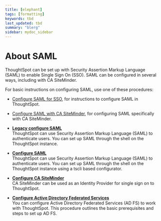 ```yaml
---
title: [elephant]
tags: [formatting]
keywords: tbd
last_updated: tbd
summary: "blerg"
sidebar: mydoc_sidebar
---
```

# About SAML

ThoughtSpot can be set up with Security Assertion Markup Language \(SAML\) to enable Single Sign On \(SSO\). SAML can be configured in several ways, including with CA SiteMinder.

For basic instructions on configuring SAML, use one of these procedures:

-   [Configure SAML for SSO](ts_as_sp.html), for instructions to configure SAML in ThoughtSpot.
-   [Configure SAML with CA SiteMinder](configure_SAML_siteminder.html#), for configuring SAML specifically with CA SiteMinder.

-   **[Legacy configure SAML](../../application_integration/SAML/ts_as_sp.html)**  
ThoughtSpot can use Security Assertion Markup Language \(SAML\) to authenticate users. You can set up SAML through the shell on the ThoughtSpot instance.
-   **[Configure SAML](../../application_integration/SAML/configure_SAML_with_tscli.html)**  
ThoughtSpot can use Security Assertion Markup Language \(SAML\) to authenticate users. You can set up SAML through the shell on the ThoughtSpot instance using a tscli based configurator.
-   **[Configure CA SiteMinder](../../application_integration/SAML/configure_SAML_siteminder.html)**  
CA SiteMinder can be used as an Identity Provider for single sign on to ThoughtSpot.
-   **[Configure Active Directory Federated Services](../../application_integration/SAML/integrate_ADFS.html)**  
You can configure Active Directory Federated Services \(AD FS\) to work with ThoughtSpot. This procedure outlines the basic prerequisites and steps to set up AD FS.

